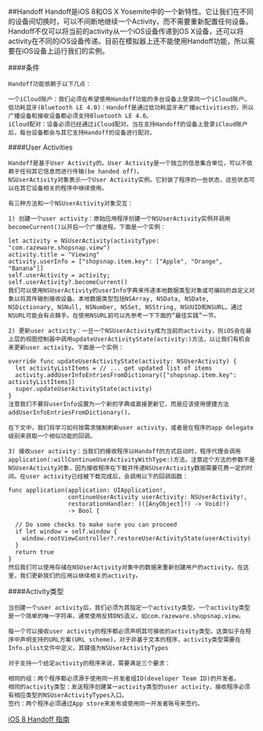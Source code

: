 ##Handoff
	Handoff是iOS 8和OS X Yosemite中的一个新特性。它让我们在不同的设备间切换时，可以不间断地继续一个Activity，而不需要重新配置任何设备。
	Handoff不仅可以将当前的activity从一个iOS设备传递到OS X设备，还可以将activity在不同的iOS设备传递。目前在模拟器上还不能使用Handoff功能，所以需要在iOS设备上运行我们的实例。

####条件

	Handoff功能依赖于以下几点：

	一个iCloud账户：我们必须在希望使用Handoff功能的多台设备上登录同一个iCloud账户。
	低功耗蓝牙(Bluetooth LE 4.0)：Handoff是通过低功耗蓝牙来广播activities的，所以广播设备和接收设备都必须支持Bluetooth LE 4.0。
	iCloud配对：设备必须已经通过iCloud配对。当在支持Handoff的设备上登录iCloud账户后，每台设备都会与其它支持Handoff的设备进行配对。
	
####User Activities

	Handoff是基于User Activity的。User Activity是一个独立的信息集合单位，可以不依赖于任何其它信息而进行传输(be handed off)。
	NSUserActivity对象表示一个User Activity实例。它封装了程序的一些状态，这些状态可以在其它设备相关的程序中继续使用。
	
	有三种方法和一个NSUserActivity对象交互：

	1) 创建一个user activity：原始应用程序创建一个NSUserActivity实例并调用becomeCurrent()以开启一个广播进程。下面是一个实例：

	let activity = NSUserActivity(activityType: "com.razeware.shopsnap.view")
	activity.title = "Viewing"
	activity.userInfo = ["shopsnap.item.key": ["Apple", "Orange", "Banana"]]
	self.userActivity = activity;
	self.userActivity?.becomeCurrent()
	我们可以使用NSUserActivity的userInfo字典来传递本地数据类型对象或可编码的自定义对象以将其传输到接收设备。本地数据类型包括NSArray, NSData, NSDate, NSDictionary, NSNull, NSNumber, NSSet, NSString, NSUUID和NSURL。通过NSURL可能会有点棘手。在使用NSURL前可以先参考一下下面的“最佳实践”一节。

	2) 更新user activity：一旦一个NSUserActivity成为当前的activity，则iOS会在最上层的视图控制器中调用updateUserActivityState(activity:)方法，以让我们有机会来更新user activity。下面是一个实例：

	override func updateUserActivityState(activity: NSUserActivity) {
	  let activityListItems = // ... get updated list of items
	  activity.addUserInfoEntriesFromDictionary(["shopsnap.item.key": activityListItems])
	  super.updateUserActivityState(activity)
	}
	注意我们不要将userInfo设置为一个新的字典或直接更新它，而是应该使用便捷方法addUserInfoEntriesFromDictionary()。

	在下文中，我们将学习如何按需求强制刷新user activity，或者是在程序的app delegate级别来获取一个相似功能的回调。

	3) 接收user activity：当我们的接收程序以Handoff的方式启动时，程序代理会调用application(:willContinueUserActivityWithType:)方法。注意这个方法的参数不是NSUserActivity对象，因为接收程序在下载并传递NSUserActivity数据需要花费一定的时间。在user activity已经被下载完成后，会调用以下的回调函数：

	func application(application: UIApplication!, 
	                 continueUserActivity userActivity: NSUserActivity!,
	                 restorationHandler: (([AnyObject]!) -> Void)!) 
	                 -> Bool {
 
	  // Do some checks to make sure you can proceed
	  if let window = self.window {
	    window.rootViewController?.restoreUserActivityState(userActivity)
	  }
	  return true
	}
	然后我们可以使用存储在NSUserActivity对象中的数据来重新创建用户的activity。在这里，我们更新我们的应用以继续相关的activity。
	
####Activity类型

	当创建一个user activity后，我们必须为其指定一个activity类型。一个activity类型是一个简单的唯一字符串，通常使用反转DNS语义，如com.razeware.shopsnap.view。

	每一个可以接收user activity的程序都必须声明其可接收的activity类型。这类似于在程序中声明支持的URL方案(URL scheme)。对于非基于文本的程序，activity类型需要在Info.plist文件中定义，其键值为NSUserActivityTypes
	
	对于支持一个给定activity的程序来说，需要满足三个要求：

	相同的组：两个程序都必须源于使用同一开发者组ID(developer Team ID)的开发者。
	相同的activity类型：发送程序创建某一activity类型的user activity，接收程序必须有相应类型的NSUserActivityTypes入口。
	签约：两个程序必须通过App store来发布或使用同一开发者账号来签约。
	
	
[iOS 8 Handoff 指南](http://ios.jobbole.com/81951/)